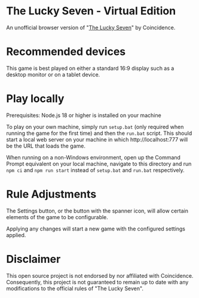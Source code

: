 # The Lucky Seven - Virtual Edition
An unofficial browser version of "[The Lucky Seven](https://coincidence.games/the-lucky-seven/)" by Coincidence.

# Recommended devices
This game is best played on either a standard 16:9 display such as a desktop monitor or on a tablet device.

# Play locally
Prerequisites: Node.js 18 or higher is installed on your machine

To play on your own machine, simply run `setup.bat` (only required when running the game for the first time) and then the `run.bat` script. This should start a local web server on your machine in which http://localhost:777 will be the URL that loads the game.

When running on a non-Windows environment, open up the Command Prompt equivalent on your local machine, navigate to this directory and run `npm ci` and `npm run start` instead of `setup.bat` and `run.bat` respectively.

# Rule Adjustments
The Settings button, or the button with the spanner icon, will allow certain elements of the game to be configurable.

Applying any changes will start a new game with the configured settings applied.

# Disclaimer
This open source project is not endorsed by nor affiliated with Coincidence. Consequently, this project is not guaranteed to remain up to date with any modifications to the official rules of "The Lucky Seven".
